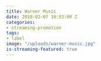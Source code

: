 ```yaml
---
title: Warner Music
date: 2018-02-07 10:53:00 Z
categories:
- streaming-promotion
tags:
- label
image: "/uploads/warner-music.jpg"
is-streaming-featured: true
---
```


